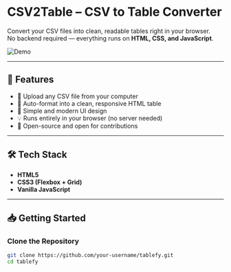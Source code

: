 # CSV2Table – CSV to Table Converter  

Convert your CSV files into clean, readable tables right in your browser.  
No backend required — everything runs on **HTML, CSS, and JavaScript**.  

![Demo](assets/demo.png) 

---

## 🚀 Features
- 📂 Upload any CSV file from your computer  
- 🔎 Auto-format into a clean, responsive HTML table  
- 🎨 Simple and modern UI design  
- 💡 Runs entirely in your browser (no server needed)  
- 🔧 Open-source and open for contributions  

---

## 🛠️ Tech Stack
- **HTML5**  
- **CSS3 (Flexbox + Grid)**  
- **Vanilla JavaScript**  

---

## 📥 Getting Started

### Clone the Repository
```bash
git clone https://github.com/your-username/tablefy.git
cd tablefy
